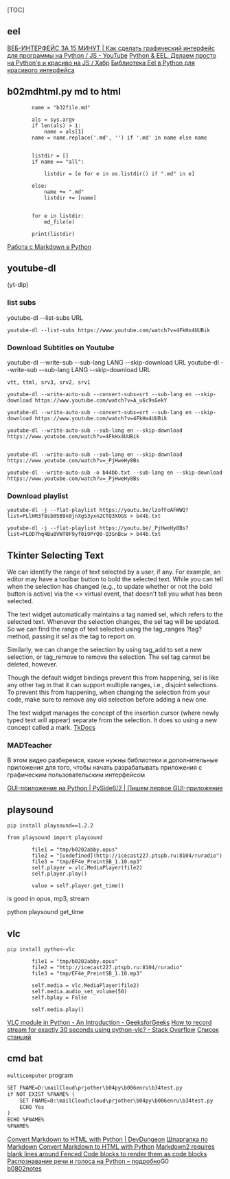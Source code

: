 [TOC]
## eel


[ВЕБ-ИНТЕРФЕЙС ЗА 15 МИНУТ | Как сделать графический интерфейс для программы на Python / JS - YouTube](https://www.youtube.com/watch?v=q6s2MipgLto&list=PL_DeIaDmPB450G6Ikgm_nvty6rp7X8Sc3&index=8)
[Python & EEL. Делаем просто на Python’е и красиво на JS / Хабр](https://habr.com/ru/post/550426/)
[Библиотека Eel в Python для красивого интерфейса](https://pythonpip.ru/osnovy/eel-v-python-biblioteka-dlya-krasivogo-interfeysa)


## b02mdhtml.py md to html




```
        name = "b32file.md"

        als = sys.argv
        if len(als) > 1:
            name = als[1]
        name = name.replace('.md', '') if '.md' in name else name


        listdir = []
        if name == "all":

            listdir = [e for e in os.listdir() if ".md" in e]

        else:
            name += ".md"
            listdir += [name]


        for e in listdir:
            md_file(e)

        print(listdir)

```
[Работа с Markdown в Python](https://dev-gang.ru/article/rabota-s-markdown-v-python-qevbade1ow/)
## youtube-dl
(yt-dlp)
### list subs
youtube-dl --list-subs URL
```
youtube-dl --list-subs https://www.youtube.com/watch?v=4FkHx4UUBik
```

### Download Subtitles on Youtube
youtube-dl --write-sub --sub-lang LANG --skip-download URL
youtube-dl --write-sub --sub-lang LANG --skip-download URL

```
vtt, ttml, srv3, srv2, srv1

youtube-dl --write-auto-sub --convert-subs=srt --sub-lang en --skip-download https://www.youtube.com/watch?v=A_u6c9sGekY 

youtube-dl --write-auto-sub --convert-subs=srt --sub-lang en --skip-download https://www.youtube.com/watch?v=4FkHx4UUBik

youtube-dl --write-auto-sub --sub-lang en --skip-download https://www.youtube.com/watch?v=4FkHx4UUBik


youtube-dl --write-auto-sub --sub-lang en --skip-download https://www.youtube.com/watch?v=_PjHweHy8Bs

youtube-dl --write-auto-sub -o b44bb.txt --sub-lang en --skip-download https://www.youtube.com/watch?v=_PjHweHy8Bs
```
### Download playlist
```
youtube-dl -j --flat-playlist https://youtu.be/lzofFoAFWWQ?list=PLlHR3f8sb05B9n0jnXgS3yxn2CTQ3XOGS > b44b.txt

youtube-dl -j --flat-playlist https://youtu.be/_PjHweHy8Bs?list=PLOD7hq4Bu8VWT0F9yf0i9PrQ0-Q3SnBcw > b44b.txt
```

## Tkinter Selecting Text
We can identify the range of text selected by a user, if any. For example, an editor may have a toolbar button to bold the selected text. While you can tell when the selection has changed (e.g., to update whether or not the bold button is active) via the <<Selection>> virtual event, that doesn't tell you what has been selected.

The text widget automatically maintains a tag named sel, which refers to the selected text. Whenever the selection changes, the sel tag will be updated. So we can find the range of text selected using the tag_ranges ?tag? method, passing it sel as the tag to report on.

Similarly, we can change the selection by using tag_add to set a new selection, or tag_remove to remove the selection. The sel tag cannot be deleted, however.

Though the default widget bindings prevent this from happening, sel is like any other tag in that it can support multiple ranges, i.e., disjoint selections. To prevent this from happening, when changing the selection from your code, make sure to remove any old selection before adding a new one.

The text widget manages the concept of the insertion cursor (where newly typed text will appear) separate from the selection. It does so using a new concept called a mark.
[TkDocs](https://tkdocs.com/tutorial/text.html)  

### MADTeacher
В этом видео разберемся, какие нужны библиотеки и дополнительные приложения для того, чтобы начать разрабатывать приложения с графическим пользовательским интерфейсом

[GUI-приложение на Python | PySide6/2 | Пишем первое GUI-приложение](https://www.youtube.com/watch?v=gbcxuVhINnc&list=PLG7hNdgnQsve2wTHmd2q75jHTXFJFADsR)

## playsound
```
pip install playsound==1.2.2

from playsound import playsound

        file1 = "tmp/b0202abby.opus"
        file2 = "[undefined](http://icecast227.ptspb.ru:8104/ruradio")
        file3 = "tmp/EF4e_PreintSB_1.10.mp3"
        self.player = vlc.MediaPlayer(file2)
        self.player.play()

        value = self.player.get_time()
```
is good in opus, mp3, stream

python playsound get_time
## vlc
```
pip install python-vlc

        file1 = "tmp/b0202abby.opus"
        file2 = "http://icecast227.ptspb.ru:8104/ruradio"
        file3 = "tmp/EF4e_PreintSB_1.10.mp3"

        self.media = vlc.MediaPlayer(file2)
        self.media.audio_set_volume(50)
        self.bplay = False

        self.media.play()
```
[VLC module in Python - An Introduction - GeeksforGeeks](https://www.geeksforgeeks.org/vlc-module-in-python-an-introduction/)
[How to record stream for exactly 30 seconds using python-vlc? - Stack Overflow](https://stackoverflow.com/questions/58760146/how-to-record-stream-for-exactly-30-seconds-using-python-vlc)
[Список станций](https://espradio.ru/stream_list/)

## cmd bat
`multicomputer` program 
   
``` html
SET FNAME=D:\mailCloud\prjother\b04py\b006enru\b34test.py
if NOT EXIST %FNAME% (
    SET FNAME=D:\mailCloud\cloud\prjother\b04py\b006enru\b34test.py
    ECHO Yes
)
ECHO %FNAME%
%FNAME%
```


[Convert Markdown to HTML with Python | DevDungeon](https://www.devdungeon.com/content/convert-markdown-html-python)
[Шпаргалка по Markdown](https://github.com/sandino/Markdown-Cheatsheet/blob/master/README.md) [Convert Markdown to HTML with Python](https://www.devdungeon.com/content/convert-markdown-html-python) [Markdown2 requires blank lines around Fenced Code blocks to render them as code blocks](https://issuehint.com/issue/trentm/python-markdown2/426) [Распознавание речи и голоса на Python – подробно](https://pythonpip.ru/examples/raspoznavanie-rechi-i-golosa-na-python-podrobno)G0  
[b0802notes](https://sites.google.com/view/b08notes/b0802notes)
